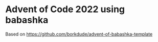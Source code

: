 # Advent of Code 2022 using babashka

Based on https://github.com/borkdude/advent-of-babashka-template
